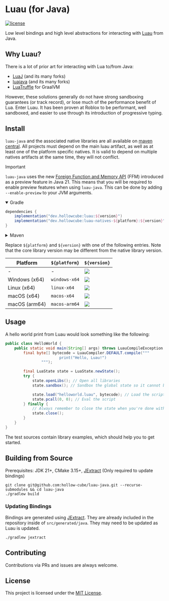 # Luau (for Java)

[![license](https://img.shields.io/github/license/hollow-cube/luau-java.svg)](LICENSE)

Low level bindings and high level abstractions for interacting with [Luau](https://luau-lang.org) from Java.

## Why Luau?

There is a lot of prior art for interacting with Lua to/from Java:

* [LuaJ](https://github.com/luaj/luaj) (and its many forks)
* [luajava](https://github.com/jasonsantos/luajava) (and its many forks)
* [LuaTruffle](https://github.com/lucasallan/LuaTruffle) for GraalVM

However, these solutions generally do not have strong sandboxing guarantees (or track record), or lose much of the
performance benefit of Lua. Enter Luau. It has been proven at Roblox to be performant, well sandboxed, and easier to
use through its introduction of progressive typing.

## Install

`luau-java` and the associated native libraries are all available
on [maven central](https://search.maven.org/search?q=g:dev.hollowcube%20AND%20a:luau-java). All projects must depend on
the main luau artifact, as well as at least one of the platform specific natives. It is valid to depend on multiple
natives artifacts at the same time, they will not conflict.

> [!IMPORTANT]  
> `luau-java` uses the
> new [Foreign Function and Memory API](https://openjdk.org/jeps/442) (FFM) introduced as a preview feature in Java 21.
> This means that you will be required to enable preview features when using `luau-java`. This can be done by
> adding `--enable-preview` to your JVM arguments.

<details open>
<summary>Gradle</summary>

```groovy
dependencies {
    implementation("dev.hollowcube:luau:${version}")
    implementation("dev.hollowcube:luau-natives-${platform}:${version}")
}
```

</details>

<details>
<summary>Maven</summary>

```xml

<dependencies>
    <dependency>
        <groupId>dev.hollowcube</groupId>
        <artifactId>luau</artifactId>
        <version>${version}</version>
    </dependency>
    <dependency>
        <groupId>dev.hollowcube</groupId>
        <artifactId>luau-natives-${platform}</artifactId>
        <version>${version}</version>
    </dependency>
</dependencies>
```

</details>

Replace `${platform}` and `${version}` with one of the following entries. Note that the core library version may be
different from the native library version.

| Platform      | `${platform}` | `${version}`                                                                                                                                      |
|---------------|---------------|---------------------------------------------------------------------------------------------------------------------------------------------------|
| -             | -             | [![](https://img.shields.io/maven-central/v/dev.hollowcube/luau-windows-x64)](https://mvnrepository.com/artifact/dev.hollowcube/luau)             |
| Windows (x64) | `windows-x64` | [![](https://img.shields.io/maven-central/v/dev.hollowcube/luau-windows-x64)](https://mvnrepository.com/artifact/dev.hollowcube/luau-windows-x64) |
| Linux (x64)   | `linux-x64`   | [![](https://img.shields.io/maven-central/v/dev.hollowcube/luau-linux-x64)](https://mvnrepository.com/artifact/dev.hollowcube/luau-linux-x64)     |
| macOS (x64)   | `macos-x64`   | [![](https://img.shields.io/maven-central/v/dev.hollowcube/luau-macos-x64)](https://mvnrepository.com/artifact/dev.hollowcube/luau-macos-x64)     |
| macOS (arm64) | `macos-arm64` | [![](https://img.shields.io/maven-central/v/dev.hollowcube/luau-macos-arm64)](https://mvnrepository.com/artifact/dev.hollowcube/luau-macos-arm64) |

## Usage

A hello world print from Luau would look something like the following:

```java
public class HelloWorld {
    public static void main(String[] args) throws LuauCompileException {
        final byte[] bytecode = LuauCompiler.DEFAULT.compile("""
                        print("Hello, Luau!")
                """);

        final LuaState state = LuaState.newState();
        try {
            state.openLibs(); // Open all libraries
            state.sandbox(); // Sandbox the global state so it cannot be edited by a script

            state.load("helloworld.luau", bytecode); // Load the script into the VM
            state.pcall(0, 0); // Eval the script
        } finally {
            // Always remember to close the state when you're done with it, or you will leak memory.
            state.close();
        }
    }
}
```

The test sources contain library examples, which should help you to get started.

## Building from Source

Prerequisites: JDK 21+, CMake 3.15+, [JExtract](https://jdk.java.net/jextract/) (Only required to update bindings)

```shell
git clone git@github.com:hollow-cube/luau-java.git --recurse-submodules && cd luau-java
./gradlew build
```

### Updating Bindings

Bindings are generated using [JExtract](https://jdk.java.net/jextract/). They are already included in the repository
inside of `src/generated/java`. They may need to be updated as Luau is updated.

```shell
./gradlew jextract
```

## Contributing

Contributions via PRs and issues are always welcome.

## License

This project is licensed under the [MIT License](LICENSE).
